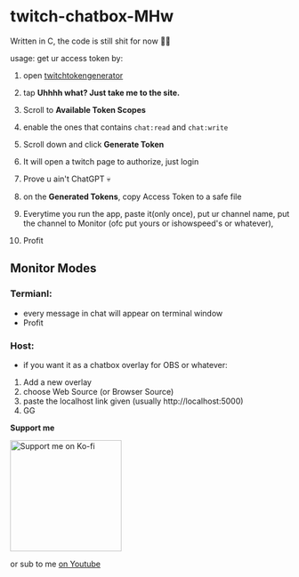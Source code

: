# twitch-chatbox-MHw
Written in C, the code is still shit for now 🥀💀

usage:
get ur access token by:
1. open [twitchtokengenerator](https://twitchtokengenerator.com/)
2. tap **Uhhhh what? Just take me to the site.**
3. Scroll to **Available Token Scopes**
4. enable the ones that contains `chat:read` and `chat:write`
5. Scroll down and click **Generate Token**
6. It will open a twitch page to authorize, just login
7. Prove u ain't ChatGPT 💀
8. on the **Generated Tokens**, copy Access Token to a safe file

9. Everytime you run the app, paste it(only once), put ur channel name, put the channel to Monitor (ofc put yours or ishowspeed's or whatever),
10. Profit

## Monitor Modes
### Termianl:
- every message in chat will appear on terminal window
- Profit

### Host:
- if you want it as a chatbox overlay for OBS or whatever:
1. Add a new overlay
2. choose Web Source (or Browser Source)
3. paste the localhost link given (usually http://localhost:5000)
4. GG

**Support me**

<a href="https://ko-fi.com/MalikHw47">
  <img src="https://storage.ko-fi.com/cdn/brandasset/v2/support_me_on_kofi_beige.png" alt="Support me on Ko-fi" width="200">
</a>

or sub to me [on Youtube](https://www.youtube.com/@MalikHw47 )
